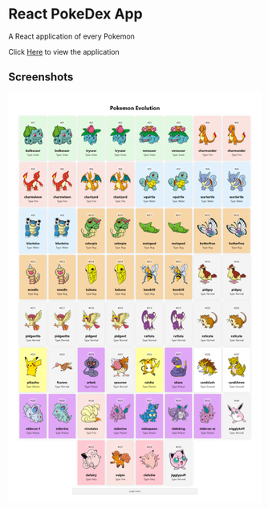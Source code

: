 # React PokeDex App

A React application of every Pokemon

Click [Here](https://github.com/smahamoud/pokedex-react) to view the application

## Screenshots

![PokeDex](./public/Pokedex.png)
